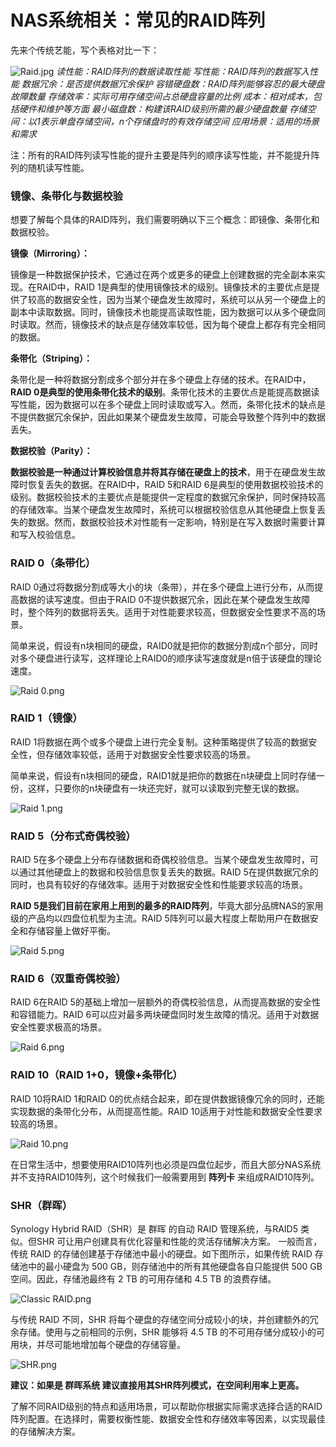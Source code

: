 # NAS系统相关：常见的RAID阵列

先来个传统艺能，写个表格对比一下：

![Raid.jpg](https://nas-u.top/usr/uploads/2024/07/1761955246.jpg)
*读性能：RAID阵列的数据读取性能*
*写性能：RAID阵列的数据写入性能*
*数据冗余：是否提供数据冗余保护*
*容错硬盘数：RAID阵列能够容忍的最大硬盘故障数量*
*存储效率：实际可用存储空间占总硬盘容量的比例*
*成本：相对成本，包括硬件和维护等方面*
*最小磁盘数：构建该RAID级别所需的最少硬盘数量*
*存储空间：以1表示单盘存储空间，n个存储盘时的有效存储空间*
*应用场景：适用的场景和需求*

注：所有的RAID阵列读写性能的提升主要是阵列的顺序读写性能，并不能提升阵列的随机读写性能。

### 镜像、条带化与数据校验

想要了解每个具体的RAID阵列，我们需要明确以下三个概念：即镜像、条带化和数据校验。

**镜像（Mirroring）：**

镜像是一种数据保护技术，它通过在两个或更多的硬盘上创建数据的完全副本来实现。在RAID中，RAID 1是典型的使用镜像技术的级别。镜像技术的主要优点是提供了较高的数据安全性，因为当某个硬盘发生故障时，系统可以从另一个硬盘上的副本中读取数据。同时，镜像技术也能提高读取性能，因为数据可以从多个硬盘同时读取。然而，镜像技术的缺点是存储效率较低，因为每个硬盘上都存有完全相同的数据。

**条带化（Striping）：**

条带化是一种将数据分割成多个部分并在多个硬盘上存储的技术。在RAID中，**RAID 0是典型的使用条带化技术的级别**。条带化技术的主要优点是能提高数据读写性能，因为数据可以在多个硬盘上同时读取或写入。然而，条带化技术的缺点是不提供数据冗余保护，因此如果某个硬盘发生故障，可能会导致整个阵列中的数据丢失。

**数据校验（Parity）：**

**数据校验是一种通过计算校验信息并将其存储在硬盘上的技术**，用于在硬盘发生故障时恢复丢失的数据。在RAID中，RAID 5和RAID 6是典型的使用数据校验技术的级别。数据校验技术的主要优点是能提供一定程度的数据冗余保护，同时保持较高的存储效率。当某个硬盘发生故障时，系统可以根据校验信息从其他硬盘上恢复丢失的数据。然而，数据校验技术对性能有一定影响，特别是在写入数据时需要计算和写入校验信息。

### RAID 0（条带化）

RAID 0通过将数据分割成等大小的块（条带），并在多个硬盘上进行分布，从而提高数据的读写速度。但由于RAID 0不提供数据冗余，因此在某个硬盘发生故障时，整个阵列的数据将丢失。适用于对性能要求较高，但数据安全性要求不高的场景。

简单来说，假设有n块相同的硬盘，RAID0就是把你的数据分割成n个部分，同时对多个硬盘进行读写，这样理论上RAID0的顺序读写速度就是n倍于该硬盘的理论速度。

![Raid 0.png](https://nas-u.top/usr/uploads/2024/07/3334629048.png)

### RAID 1（镜像）

RAID 1将数据在两个或多个硬盘上进行完全复制。这种策略提供了较高的数据安全性，但存储效率较低，适用于对数据安全性要求较高的场景。

简单来说，假设有n块相同的硬盘，RAID1就是把你的数据在n块硬盘上同时存储一份，这样，只要你的n块硬盘有一块还完好，就可以读取到完整无误的数据。

![Raid 1.png](https://nas-u.top/usr/uploads/2024/07/1751686721.png)

### RAID 5（分布式奇偶校验）

RAID 5在多个硬盘上分布存储数据和奇偶校验信息。当某个硬盘发生故障时，可以通过其他硬盘上的数据和校验信息恢复丢失的数据。RAID 5在提供数据冗余的同时，也具有较好的存储效率。适用于对数据安全性和性能要求较高的场景。

**RAID 5是我们目前在家用上用到的最多的RAID阵列**，毕竟大部分品牌NAS的家用级的产品均以四盘位机型为主流。RAID 5阵列可以最大程度上帮助用户在数据安全和存储容量上做好平衡。

![Raid 5.png](https://nas-u.top/usr/uploads/2024/07/459319314.png)

### RAID 6（双重奇偶校验）

RAID 6在RAID 5的基础上增加一层额外的奇偶校验信息，从而提高数据的安全性和容错能力。RAID 6可以应对最多两块硬盘同时发生故障的情况。适用于对数据安全性要求极高的场景。

![Raid 6.png](https://nas-u.top/usr/uploads/2024/07/4170854869.png)

### RAID 10（RAID 1+0，镜像+条带化）

RAID 10将RAID 1和RAID 0的优点结合起来，即在提供数据镜像冗余的同时，还能实现数据的条带化分布，从而提高性能。RAID 10适用于对性能和数据安全性要求较高的场景。

![Raid 10.png](https://nas-u.top/usr/uploads/2024/07/1548904275.png)

在日常生活中，想要使用RAID10阵列也必须是四盘位起步，而且大部分NAS系统并不支持RAID10阵列，这个时候我们一般需要用到 **阵列卡** 来组成RAID10阵列。

### SHR（群晖）

Synology Hybrid RAID（SHR）是 群晖 的自动 RAID 管理系统，与RAID5 类似。但SHR 可让用户创建具有优化容量和性能的灵活存储解决方案。
一般而言，传统 RAID 的存储创建基于存储池中最小的硬盘。如下图所示，如果传统 RAID 存储池中的最小硬盘为 500 GB，则存储池中的所有其他硬盘各自只能提供 500 GB 空间。因此，存储池最终有 2 TB 的可用存储和 4.5 TB 的浪费存储。

![Classic RAID.png](https://nas-u.top/usr/uploads/2024/07/844037216.png)

与传统 RAID 不同，SHR 将每个硬盘的存储空间分成较小的块，并创建额外的冗余存储。使用与之前相同的示例，SHR 能够将 4.5 TB 的不可用存储分成较小的可用块，并尽可能地增加每个硬盘的存储容量。

![SHR.png](https://nas-u.top/usr/uploads/2024/07/3378301846.png)

**建议：如果是 群晖系统 建议直接用其SHR阵列模式，在空间利用率上更高。**

了解不同RAID级别的特点和适用场景，可以帮助你根据实际需求选择合适的RAID阵列配置。在选择时，需要权衡性能、数据安全性和存储效率等因素，以实现最佳的存储解决方案。